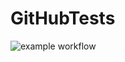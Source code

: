 # GitHubTests

![example workflow](https://github.com/schlaemware/GitHubTests/actions/workflows/ci.yml/badge.svg)
